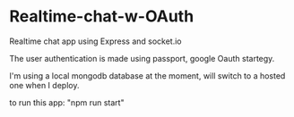 # Realtime-chat-w-OAuth

Realtime chat app using Express and socket.io

The user authentication is made using passport, google Oauth startegy. 

I'm using a local mongodb database at the moment, will switch to a hosted one when I deploy. 

to run this app: "npm run start" 
